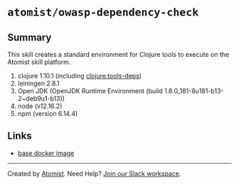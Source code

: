 # `atomist/owasp-dependency-check`

<!---atomist-skill-readme:start--->

## Summary

This skill creates a standard environment for Clojure tools to execute on the
Atomist skill platform.

1.  clojure 1.10.1 (including
    [clojure:tools-deps](https://clojure.org/guides/deps_and_cli))
2.  leiningen 2.8.1
3.  Open JDK (OpenJDK Runtime Environment (build
    1.8.0_181-8u181-b13-2~deb9u1-b13))
4.  node (v12.16.2)
5.  npm (version 6.14.4)

<!---atomist-skill-readme:end--->

## Links

-   [base docker image](https://hub.docker.com/r/owasp/dependency-check)

---

Created by [Atomist][atomist]. Need Help? [Join our Slack workspace][slack].

[atomist]: https://atomist.com/ "Atomist - How Teams Deliver Software"
[slack]: https://join.atomist.com/ "Atomist Community Slack"
